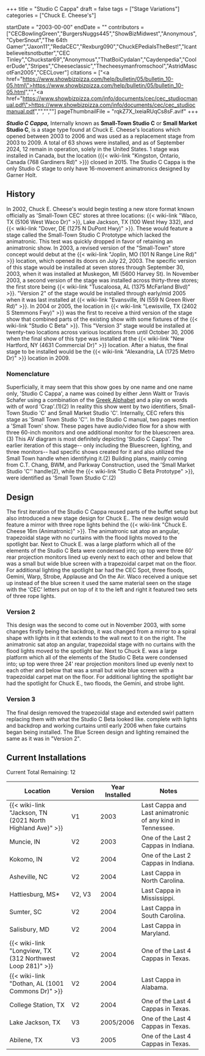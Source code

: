 +++
title = "Studio C Cappa"
draft = false
tags = ["Stage Variations"]
categories = ["Chuck E. Cheese's"]


startDate = "2003-00-00"
endDate = ""
contributors = ["CECBowlingGreen","BurgersNuggs445","ShowBizMidwest","Anonymous","CyberSnout","The 64th Gamer","Jaxon11","RedaCEC","Rexburg090","ChuckEPediaIsTheBest!","Icantbelieveitsnotbutter","CEC Tinley","Chuckstar69","Anonymous","ThatBoiCydalan","Caydenpedia","CoolerDude","Stripes","Cheeseclassic","Thecheesymanfromschool","AstridMascotFan2005","CECLover"]
citations = ["<a href=\"https://www.showbizpizza.com/help/bulletin/05/bulletin_10-05.html\">https://www.showbizpizza.com/help/bulletin/05/bulletin_10-05.html</a>","<ref></ref>","<a href=\"https://www.showbizpizza.com/info/documents/cec/cec_studiocmanual.pdf\">https://www.showbizpizza.com/info/documents/cec/cec_studiocmanual.pdf</a>","<ref></ref>","<ref></ref>","<ref></ref>"]
pageThumbnailFile = "rqkZ7X_lxeiaRUqCs8sF.avif"
+++

***Studio C Cappa,*** Internally known as **Small-Town Studio C** or **Small Market Studio C**, is a stage type found at Chuck E. Cheese's locations which opened between 2003 to 2006 and was used as a replacement stage from 2003 to 2009. A total of 63 shows were installed, and as of September 2024, 12 remain in operation, solely in the United States. 1 stage was installed in Canada, but the location ({{< wiki-link "Kingston, Ontario, Canada (768 Gardiners Rd)" >}}) closed in 2015. The Studio C Cappa is the only Studio C stage to only have 16-movement animatronics designed by Garner Holt.

## History

In 2002, Chuck E. Cheese's would begin testing a new store format known officially as 'Small-Town CEC' stores at three locations: {{< wiki-link "Waco, TX (5106 West Waco Dr)" >}}, Lake Jackson, TX (100 West Hwy 332), and {{< wiki-link "Dover, DE (1275 N DuPont Hwy)" >}}. These would feature a stage called the Small-Town Studio C Prototype which lacked the animatronic. This test was quickly dropped in favor of retaining an animatronic show. In 2003, a revised version of the "Small-Town" store concept would debut at the {{< wiki-link "Joplin, MO (101 N Range Line Rd)" >}} location, which opened its doors on July 22, 2003. The specific version of this stage would be installed at seven stores through September 30, 2003, when it was installed at Muskegon, MI (5600 Harvey St). In November 2003, a second version of the stage was installed across thirty-three stores; the first store being {{< wiki-link "Tuscaloosa, AL (1375 McFarland Blvd)" >}}. "Version 2" of the stage would be installed through early/mid 2005 when it was last installed at {{< wiki-link "Evansville, IN (559 N Green River Rd)" >}}. In 2004 or 2005, the location in {{< wiki-link "Lewisville, TX (2402 S Stemmons Fwy)" >}} was the first to receive a third version of the stage show that combined parts of the existing show with some fixtures of the {{< wiki-link "Studio C Beta" >}}. This "Version 3" stage would be installed at twenty-two locations across various locations from until October 30, 2006 when the final show of this type was installed at the {{< wiki-link "New Hartford, NY (4631 Commercial Dr)" >}} location. After a hiatus, the final stage to be installed would be the {{< wiki-link "Alexandria, LA (1725 Metro Dr)" >}} location in 2009.

### Nomenclature

Superficially, it may seem that this show goes by one name and one name only, 'Studio C Cappa', a name was coined by either Jenn Waitt or Travis Schafer using a combination of the [Greek Alphabet](https://en.wikipedia.org/wiki/Greek_alphabet) and a play on words with of word 'Crap'.(1)(2) In reality this show went by two identifiers, Small-Town Studio 'C' and Small Market Studio 'C'. Internally, CEC refers this stage as 'Small Town Studio 'C''. In the Studio C manual, two pages mention a 'Small Town' show. These pages have audio/video flow for a show with three 60-inch monitors and one additional monitor for the bluescreen area.(3) This AV diagram is most definitely depicting 'Studio C Cappa'. The earlier iteration of this stage-- only including the Bluescreen, lighting, and three monitors-- had specific shows created for it and also utilized the Small Town handle when identifying it.(2) Building plans, mainly coming from C.T. Chang, BWM, and Parkway Construction, used the 'Small Market Studio 'C'' handle(2), while the {{< wiki-link "Studio C Beta Prototype" >}}, were identified as 'Small Town Studio C'.(2)

## Design

The first iteration of the Studio C Cappa reused parts of the buffet setup but also introduced a new stage design for Chuck E.. The new design would feature a mirror with three rope lights behind the {{< wiki-link "Chuck E. Cheese 16m (Animatronic)" >}}. The animatronic sat atop an angular, trapezoidal stage with no curtains with the flood lights moved to the spotlight bar. Next to Chuck E. was a large platform which all of the elements of the Studio C Beta were condensed into; up top were three 60' rear projection monitors lined up evenly next to each other and below that was a small but wide blue screen with a trapezoidal carpet mat on the floor. For additional lighting the spotlight bar had the CEC Spot, three floods, Gemini, Warp, Strobe, Applause and On the Air. Waco received a unique set up instead of the blue screen it used the same material seen on the stage with the 'CEC' letters put on top of it to the left and right it featured two sets of three rope lights.

### Version 2

This design was the second to come out in November 2003, with some changes firstly being the backdrop, it was changed from a mirror to a spiral shape with lights in it that extends to the wall next to it on the right. The animatronic sat atop an angular, trapezoidal stage with no curtains with the flood lights moved to the spotlight bar. Next to Chuck E. was a large platform which all of the elements of the Studio C Beta were condensed into; up top were three 24' rear projection monitors lined up evenly next to each other and below that was a small but wide blue screen with a trapezoidal carpet mat on the floor. For additional lighting the spotlight bar had the spotlight for Chuck E., two floods, the Gemini, and strobe light.

### Version 3

The final design removed the trapezoidal stage and extended swirl pattern replacing them with what the Studio C Beta looked like. complete with lights and backdrop and working curtains until early 2006 when fake curtains began being installed. The Blue Screen design and lighting remained the same as it was in "Version 2".

## Current Installations

Current Total Remaining: 12

| Location                                                        | Version | Year Installed | Notes                                                     |
|-----------------------------------------------------------------|---------|----------------|-----------------------------------------------------------|
| {{< wiki-link "Jackson, TN (2021 North Highland Ave)" >}} | V1      | 2003           | Last Cappa and Last animatronic of any kind in Tennessee. |
| Muncie, IN                                                      | V2      | 2003           | One of the Last 2 Cappas in Indiana.                      |
| Kokomo, IN                                                      | V2      | 2004           | One of the Last 2 Cappas in Indiana.                      |
| Asheville, NC                                                   | V2      | 2004           | Last Cappa in North Carolina.                             |
| Hattiesburg, MS*                                                | V2, V3  | 2004           | Last Cappa in Mississippi.                                |
| Sumter, SC                                                      | V2      | 2004           | Last Cappa in South Carolina.                             |
| Salisbury, MD                                                   | V2      | 2004           | Last Cappa in Maryland.                                   |
| {{< wiki-link "Longview, TX (312 Northwest Loop 281)" >}} | V2      | 2004           | One of the Last 4 Cappas in Texas.                        |
| {{< wiki-link "Dothan, AL (1001 Commons Dr)" >}}          | V2      | 2004           | Last Cappa in Alabama.                                    |
| College Station, TX                                             | V2      | 2004           | One of the Last 4 Cappas in Texas.                        |
| Lake Jackson, TX                                                | V3      | 2005/2006      | One of the Last 4 Cappas in Texas.                        |
| Abilene, TX                                                     | V3      | 2005           | One of the Last 4 Cappas in Texas.                        |